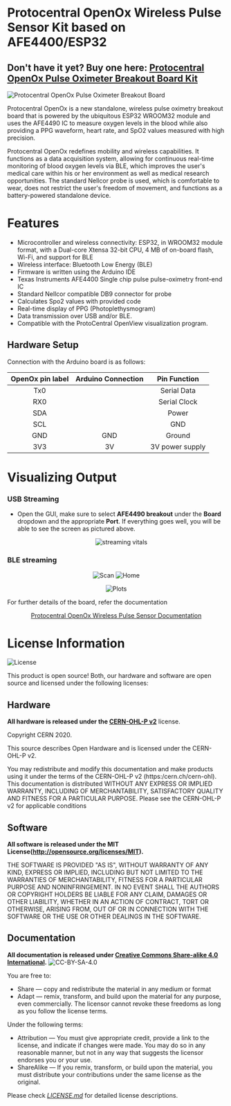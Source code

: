 Protocentral OpenOx Wireless Pulse Sensor Kit based on AFE4400/ESP32
========================================

## Don't have it yet? Buy one here: [Protocentral OpenOx Pulse Oximeter Breakout Board Kit](https://protocentral.com/product/protocentral-openox-pulse-oximeter-breakout-board-kit/)

![Protocentral OpenOx Pulse Oximeter Breakout Board](assets/openox.jpg)

Protocentral OpenOx is a new standalone, wireless pulse oximetry breakout board that is powered by the ubiquitous ESP32 WROOM32 module and uses the AFE4490 IC to measure oxygen levels in the blood while also providing a PPG waveform, heart rate, and SpO2 values measured with high precision. 

Protocentral OpenOx redefines mobility and wireless capabilities. It functions as a data acquisition system, allowing for continuous real-time monitoring of blood oxygen levels via BLE, which improves the user's medical care within his or her environment as well as medical research opportunities. The standard Nellcor probe is used, which is comfortable to wear, does not restrict the user's freedom of movement, and functions as a battery-powered standalone device.

# Features

* Microcontroller and wireless connectivity: ESP32, in WROOM32 module format, with a Dual-core Xtensa 32-bit CPU, 4 MB of on-board flash, Wi-Fi, and support for BLE
* Wireless interface: Bluetooth Low Energy (BLE)
* Firmware is written using the Arduino IDE
* Texas Instruments AFE4400 Single chip pulse pulse-oximetry front-end IC
* Standard Nellcor compatible DB9 connector for probe
* Calculates Spo2 values with provided code
* Real-time display of PPG (Photoplethysmogram)
* Data transmission over USB and/or BLE.
* Compatible with the ProtoCentral OpenView visualization program.

## Hardware Setup

Connection with the Arduino board is as follows:
 
 |OpenOx pin label| Arduino Connection  |Pin Function      |
 |:-----------------: |:---------------------:|:------------------:|
 | Tx0              |                         |  Serial Data     |
 | RX0              |                         |  Serial Clock    |
 | SDA              |                         |  Power           |
 | SCL              |                         |  GND             |
 | GND              | GND                     |  Ground          |
 | 3V3              | 3V                      |  3V power supply |

# Visualizing Output

### USB Streaming

* Open the GUI, make sure to select **AFE4490 breakout** under the **Board** dropdown and the appropriate **Port**. If everything goes well, you will be able to see the screen as pictured above.

   <center>

  ![streaming vitals](./assets/openox_openview.png)

  </center>

### BLE streaming

 <center>

  ![Scan](./assets/scan_healthypi_app.png)
  ![Home](./assets/home_healthypi_app.png)

  </center>

 <center>

  ![Plots](./assets/plots_healthypi_app.png)

  </center>

For further details of the board, refer the documentation
<center>

[Protocentral OpenOx Wireless Pulse Sensor Documentation](https://docs.protocentral.com/getting-started-with-openox.md/)

</center>


License Information
===================

![License](assets/license_mark.svg)

This product is open source! Both, our hardware and software are open source and licensed under the following licenses:

Hardware
---------

**All hardware is released under the [CERN-OHL-P v2](https://ohwr.org/cern_ohl_p_v2.txt)** license.

Copyright CERN 2020.

This source describes Open Hardware and is licensed under the CERN-OHL-P v2.

You may redistribute and modify this documentation and make products
using it under the terms of the CERN-OHL-P v2 (https:/cern.ch/cern-ohl).
This documentation is distributed WITHOUT ANY EXPRESS OR IMPLIED
WARRANTY, INCLUDING OF MERCHANTABILITY, SATISFACTORY QUALITY
AND FITNESS FOR A PARTICULAR PURPOSE. Please see the CERN-OHL-P v2
for applicable conditions

Software
--------

**All software is released under the MIT License(http://opensource.org/licenses/MIT).**

THE SOFTWARE IS PROVIDED "AS IS", WITHOUT WARRANTY OF ANY KIND, EXPRESS OR IMPLIED, INCLUDING BUT NOT LIMITED TO THE WARRANTIES OF MERCHANTABILITY, FITNESS FOR A PARTICULAR PURPOSE AND NONINFRINGEMENT. IN NO EVENT SHALL THE AUTHORS OR COPYRIGHT HOLDERS BE LIABLE FOR ANY CLAIM, DAMAGES OR OTHER LIABILITY, WHETHER IN AN ACTION OF CONTRACT, TORT OR OTHERWISE, ARISING FROM, OUT OF OR IN CONNECTION WITH THE SOFTWARE OR THE USE OR OTHER DEALINGS IN THE SOFTWARE.

Documentation
-------------
**All documentation is released under [Creative Commons Share-alike 4.0 International](http://creativecommons.org/licenses/by-sa/4.0/).**
![CC-BY-SA-4.0](https://i.creativecommons.org/l/by-sa/4.0/88x31.png)

You are free to:

* Share — copy and redistribute the material in any medium or format
* Adapt — remix, transform, and build upon the material for any purpose, even commercially.
The licensor cannot revoke these freedoms as long as you follow the license terms.

Under the following terms:

* Attribution — You must give appropriate credit, provide a link to the license, and indicate if changes were made. You may do so in any reasonable manner, but not in any way that suggests the licensor endorses you or your use.
* ShareAlike — If you remix, transform, or build upon the material, you must distribute your contributions under the same license as the original.

Please check [*LICENSE.md*](LICENSE.md) for detailed license descriptions.
